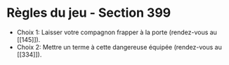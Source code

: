 # Règles du jeu - Section 399

- Choix 1: Laisser votre compagnon frapper à la porte (rendez-vous au [[145]]).
- Choix 2: Mettre un terme à cette dangereuse équipée (rendez-vous au [[334]]).